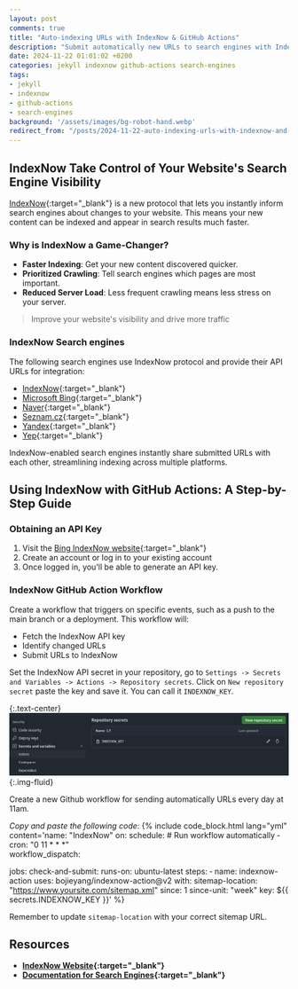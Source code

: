 ```yaml
---
layout: post
comments: true
title: "Auto-indexing URLs with IndexNow & GitHub Actions"
description: "Submit automatically new URLs to search engines with IndexNow and Github Actions"
date: 2024-11-22 01:01:02 +0200
categories: jekyll indexnow github-actions search-engines
tags:
- jekyll
- indexnow
- github-actions
- search-engines
background: '/assets/images/bg-robot-hand.webp'
redirect_from: "/posts/2024-11-22-auto-indexing-urls-with-indexnow-and-gitHub-actions/"
---
```


## IndexNow **Take Control of Your Website's Search Engine Visibility** ##

[IndexNow](https://www.indexnow.org/){:target="_blank"} is a new protocol that lets you instantly inform search engines about changes to your website. This means your new content can be indexed and appear in search results much faster.

### Why is IndexNow a Game-Changer? ###

- **Faster Indexing**: Get your new content discovered quicker.
- **Prioritized Crawling**: Tell search engines which pages are most important.
- **Reduced Server Load**: Less frequent crawling means less stress on your server.

> Improve your website's visibility and drive more traffic

### IndexNow Search engines ###

The following search engines use IndexNow protocol and provide their API URLs for integration:

- [IndexNow](https://api.indexnow.org/indexnow?url=url-changed&key=your-key){:target="_blank"}
- [Microsoft Bing](https://www.bing.com/indexnow?url=url-changed&key=your-key){:target="_blank"}
- [Naver](https://searchadvisor.naver.com/indexnow?url=url-changed&key=your-key){:target="_blank"}
- [Seznam.cz](https://search.seznam.cz/indexnow?url=url-changed&key=your-key){:target="_blank"}
- [Yandex](https://yandex.com/indexnow?url=url-changed&key=your-key){:target="_blank"}
- [Yep](https://indexnow.yep.com/indexnow?url=url-changed&key=your-key){:target="_blank"}

IndexNow-enabled search engines instantly share submitted URLs with each other, streamlining indexing across multiple platforms.

## Using IndexNow with GitHub Actions: A Step-by-Step Guide ##

### Obtaining an API Key ###

1. Visit the [Bing IndexNow website](https://www.bing.com/indexnow){:target="_blank"}
2. Create an account or log in to your existing account
3. Once logged in, you'll be able to generate an API key.

### IndexNow GitHub Action Workflow ###

Create a workflow that triggers on specific events, such as a push to the main branch or a deployment. This workflow will:

- Fetch the IndexNow API key
- Identify changed URLs
- Submit URLs to IndexNow

Set the IndexNow API secret in your repository, go to `Settings -> Secrets and Variables -> Actions -> Repository secrets`. Click on `New repository secret` paste the key and save it. You can call it `INDEXNOW_KEY`.

{:.text-center}
![Repository Secret](/assets/images/2024-11-22-auto-indexing-urls-with-indexnow-and-gitHub-actions.png){:.img-fluid}

Create a new Github workflow for sending automatically URLs every day at 11am.

*Copy and paste the following code*:
{% include code_block.html lang="yml" content='name: "IndexNow"
on:
  schedule: # Run workflow automatically
  &dash; cron: "0 11 &ast; &ast; &ast;"  
  workflow_dispatch:

jobs:
  check-and-submit:
    runs-on: ubuntu-latest
    steps:
      &dash; name: indexnow-action
        uses: bojieyang/indexnow-action@v2
        with:
          sitemap-location: "https://www.yoursite.com/sitemap.xml"
          since: 1
          since-unit: "week"
          key: $&#123;&#123; secrets.INDEXNOW_KEY &#125;&#125;' %}

Remember to update `sitemap-location` with your correct sitemap URL.

## Resources ###

- **[IndexNow Website](https://www.indexnow.org/searchengines){:target="_blank"}**
- **[Documentation for Search Engines](https://www.indexnow.org/searchengines){:target="_blank"}**
